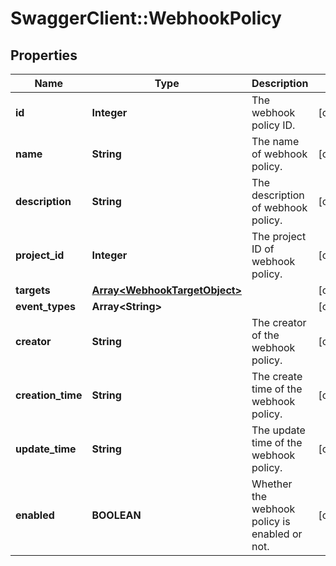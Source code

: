 # SwaggerClient::WebhookPolicy

## Properties
Name | Type | Description | Notes
------------ | ------------- | ------------- | -------------
**id** | **Integer** | The webhook policy ID. | [optional] 
**name** | **String** | The name of webhook policy. | [optional] 
**description** | **String** | The description of webhook policy. | [optional] 
**project_id** | **Integer** | The project ID of webhook policy. | [optional] 
**targets** | [**Array&lt;WebhookTargetObject&gt;**](WebhookTargetObject.md) |  | [optional] 
**event_types** | **Array&lt;String&gt;** |  | [optional] 
**creator** | **String** | The creator of the webhook policy. | [optional] 
**creation_time** | **String** | The create time of the webhook policy. | [optional] 
**update_time** | **String** | The update time of the webhook policy. | [optional] 
**enabled** | **BOOLEAN** | Whether the webhook policy is enabled or not. | [optional] 


